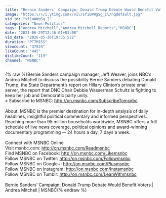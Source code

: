 ```yaml
---
title: "Bernie Sanders’ Campaign: Donald Trump Debate Would Benefit Voters | Andrea Mitchell | MSNBC"
image: "https:\/\/i.ytimg.com\/vi\/sf1uWWgSg_I\/hqdefault.jpg"
vid_id: "sf1uWWgSg_I"
categories: "News-Politics"
tags: ["Andrea Mitchell","Andrea Mitchell Reports","MSNBC"]
date: "2021-06-29T12:46:01+03:00"
vid_date: "2016-05-26T19:35:52Z"
duration: "PT7M15S"
viewcount: "37824"
likeCount: "445"
dislikeCount: "119"
channel: "MSNBC"
---
```

{% raw %}Bernie Sanders campaign manager, Jeff Weaver, joins NBC’s Andrea Mitchell to discuss the possibility Bernie Sanders debating Donald Trump, the State Department’s report on Hillary Clinton’s private email server, the report that DNC Chair Debbie Wasserman Schultz is fighting to keep her job and Democratic party unity.<br />» Subscribe to MSNBC: <a rel="nofollow" target="blank" href="http://on.msnbc.com/SubscribeTomsnbc">http://on.msnbc.com/SubscribeTomsnbc</a><br /><br />About: MSNBC is the premier destination for in-depth analysis of daily headlines, insightful political commentary and informed perspectives. Reaching more than 95 million households worldwide, MSNBC offers a full schedule of live news coverage, political opinions and award-winning documentary programming -- 24 hours a day, 7 days a week.<br /><br />Connect with MSNBC Online<br />Visit msnbc.com: <a rel="nofollow" target="blank" href="http://on.msnbc.com/Readmsnbc">http://on.msnbc.com/Readmsnbc</a><br />Find MSNBC on Facebook: <a rel="nofollow" target="blank" href="http://on.msnbc.com/Likemsnbc">http://on.msnbc.com/Likemsnbc</a><br />Follow MSNBC on Twitter: <a rel="nofollow" target="blank" href="http://on.msnbc.com/Followmsnbc">http://on.msnbc.com/Followmsnbc</a><br />Follow MSNBC on Google+: <a rel="nofollow" target="blank" href="http://on.msnbc.com/Plusmsnbc">http://on.msnbc.com/Plusmsnbc</a><br />Follow MSNBC on Instagram: <a rel="nofollow" target="blank" href="http://on.msnbc.com/Instamsnbc">http://on.msnbc.com/Instamsnbc</a><br />Follow MSNBC on Tumblr: <a rel="nofollow" target="blank" href="http://on.msnbc.com/LeanWithmsnbc">http://on.msnbc.com/LeanWithmsnbc</a><br /><br />Bernie Sanders’ Campaign: Donald Trump Debate Would Benefit Voters | Andrea Mitchell | MSNBC{% endraw %}
